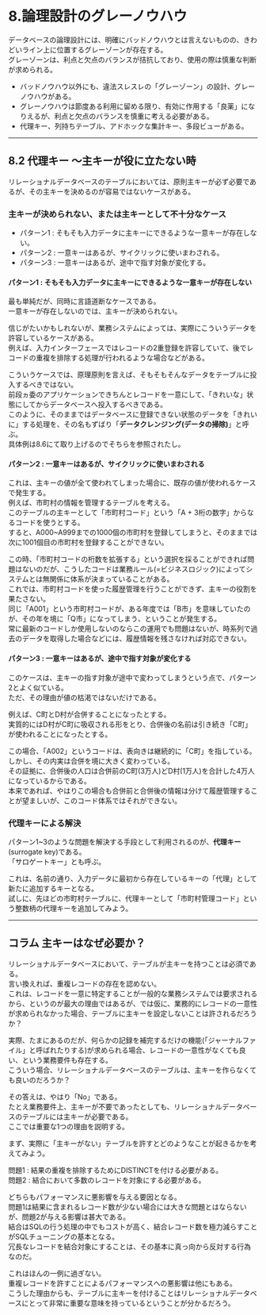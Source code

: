 # 8.論理設計のグレーノウハウ

データベースの論理設計には、明確にバッドノウハウとは言えないものの、きわどいライン上に位置するグレーゾーンが存在する。  
グレーゾーンは、利点と欠点のバランスが拮抗しており、使用の際は慎重な判断が求められる。  

- バッドノウハウ以外にも、違法スレスレの「グレーゾーン」の設計、グレーノウハウがある。  
- グレーノウハウは節度ある利用に留める限り、有効に作用する「良薬」になりえるが、利点と欠点のバランスを慎重に考える必要がある。  
- 代理キー、列持ちテーブル、アドホックな集計キー、多段ビューがある。  

---

## 8.2 代理キー ～主キーが役に立たない時

リレーショナルデータベースのテーブルにおいては、原則主キーが必ず必要であるが、その主キーを決めるのが容易ではないケースがある。  

### 主キーが決められない、または主キーとして不十分なケース  

- パターン1 : そもそも入力データに主キーにできるような一意キーが存在しない。  
- パターン2 : 一意キーはあるが、サイクリックに使いまわされる。  
- パターン3 : 一意キーはあるが、途中で指す対象が変化する。  

#### パターン1 : そもそも入力データに主キーにできるような一意キーが存在しない

最も単純だが、同時に言語道断なケースである。  
一意キーが存在しないのでは、主キーが決められない。  

信じがたいかもしれないが、業務システムによっては、実際にこういうデータを許容しているケースがある。  
例えば、入力インターフェースではレコードの2重登録を許容していて、後でレコードの重複を排除する処理が行われるような場合などがある。  

こういうケースでは、原理原則を言えば、そもそもそんなデータをテーブルに投入するべきではない。  
前段ヵ委のアプリケーションできちんとレコードを一意にして、「きれいな」状態にしてからデータベースへ投入するべきである。  
このように、そのままではデータベースに登録できない状態のデータを「きれいに」する処理を、その名もずばり「**データクレンジング(データの掃除)**」と呼ぶ。  
具体例は8.6にて取り上げるのでそちらを参照されたし。  

#### パターン2 : 一意キーはあるが、サイクリックに使いまわされる  

これは、主キーの値が全て使われてしまった場合に、既存の値が使われるケースで発生する。  
例えば、市町村の情報を管理するテーブルを考える。  
このテーブルの主キーとして「市町村コード」という「A + 3桁の数字」からなるコードを使うとする。  
すると、A000~A999までの1000個の市町村を登録してしまうと、そのままでは次に1001個目の市町村を登録することができない。  

この時、「市町村コードの桁数を拡張する」という選択を採ることができれば問題はないのだが、こうしたコードは業務ルール(=ビジネスロジック)によってシステムとは無関係に体系が決まっていることがある。  
これでは、市町村コードを使った履歴管理を行うことができず、主キーの役割を果たさない。  
同じ「A001」という市町村コードが、ある年度では「B市」を意味していたのが、その年を境に「Q市」になってしまう、ということが発生する。  
常に最新のコードしか使用しないのならこの運用でも問題はないが、時系列で過去のデータを取得した場合などには、履歴情報を残さなければ対応できない。  

#### パターン3 : 一意キーはあるが、途中で指す対象が変化する

このケースは、主キーの指す対象が途中で変わってしまうという点で、パターン2とよく似ている。  
ただ、その理由が値の枯渇ではないだけである。  

例えば、C町とD村が合併することになったとする。  
実質的にはD村がC町に吸収される形をとり、合併後の名前は引き続き「C町」が使われることになったとする。  

この場合、「A002」というコードは、表向きは継続的に「C町」を指している。  
しかし、その内実は合併を境に大きく変わっている。  
その証拠に、合併後の人口は合併前のC町(3万人)どD村(1万人)を合計した4万人になっているからである。  
本来であれば、やはりこの場合も合併前と合併後の情報は分けて履歴管理することが望ましいが、このコード体系ではそれができない。  

### 代理キーによる解決

パターン1~3のような問題を解決する手段として利用されるのが、**代理キー**(surrogate key)である。  
「サロゲートキー」とも呼ぶ。  

これは、名前の通り、入力データに最初から存在しているキーの「代理」として新たに追加するキーとなる。  
試しに、先ほどの市町村テーブルに、代理キーとして「市町村管理コード」という整数柄の代理キーを追加してみよう。  

---

## コラム 主キーはなぜ必要か？

リレーショナルデータベースにおいて、テーブルが主キーを持つことは必須である。  
言い換えれば、重複レコードの存在を認めない。  
これは、レコードを一意に特定することが一般的な業務システムでは要求されるから、というのが最大の理由ではあるが、では仮に、業務的にレコードの一意性が求められなかった場合、テーブルに主キーを設定しないことは許されるだろうか？  

実際、たまにあるのだが、何らかの記録を補完するだけの機能(「ジャーナルファイル」と呼ばれたりする)が求められる場合、レコードの一意性がなくても良い、という業務要件も存在する。  
こういう場合、リレーショナルデータベースのテーブルは、主キーを作らなくても良いのだろうか？  

その答えは、やはり「No」である。  
たとえ業務要件上、主キーが不要であったとしても、リレーショナルデータベースのテーブルには主キーが必要である。  
ここでは重要な1つの理由を説明する。  

まず、実際に「主キーがない」テーブルを許すとどのようなことが起きるかを考えてみよう。  

問題1 : 結果の重複を排除するためにDISTINCTを付ける必要がある。  
問題2 : 結合において多数のレコードを対象にする必要がある。  

どちらもパフォーマンスに悪影響を与える要因となる。  
問題1は結果に含まれるレコード数が少ない場合には大きな問題とはならないが、問題2が与える影響は甚大である。  
結合はSQLの行う処理の中でもコストが高く、結合レコード数を極力減らすことがSQLチューニングの基本となる。  
冗長なレコードを結合対象にすることは、その基本に真っ向から反対する行為なのだ。  

これはほんの一例に過ぎない。  
重複レコードを許すことによるパフォーマンスへの悪影響は他にもある。  
こうした理由からも、テーブルに主キーを付けることはリレーショナルデータベースにとって非常に重要な意味を持っているということが分かるだろう。  
